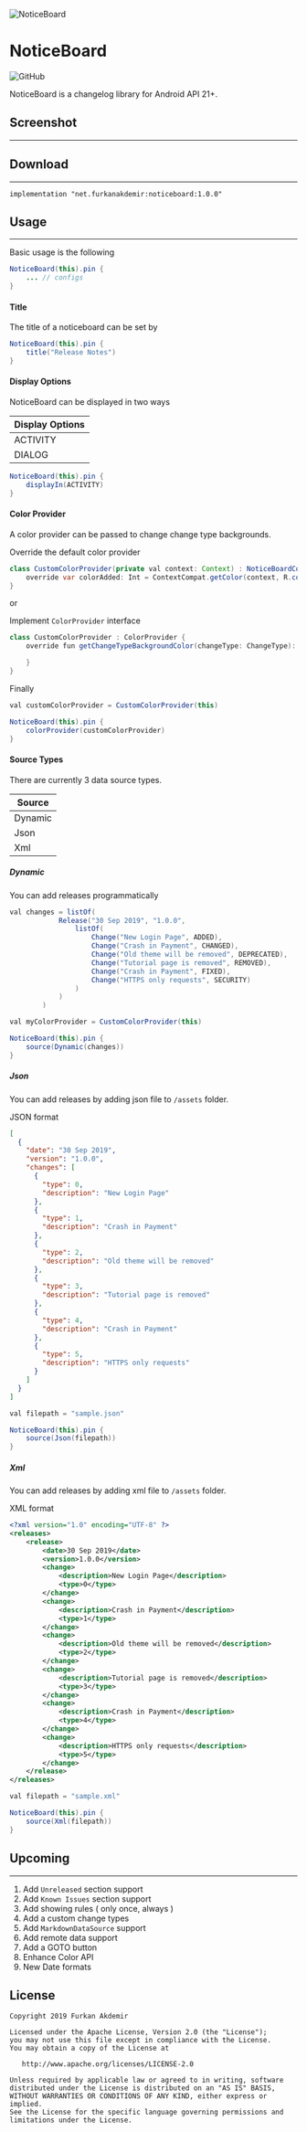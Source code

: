 ![NoticeBoard](art/noticeboard_banner.jpg)




# NoticeBoard

![GitHub](https://img.shields.io/github/license/furkanakdemir/noticeboard)


NoticeBoard is a changelog library for Android API 21+.


## Screenshot
-------


## Download
-------

```
implementation "net.furkanakdemir:noticeboard:1.0.0"
```

## Usage
-------

Basic usage is the following

```java
NoticeBoard(this).pin {
    ... // configs
}
```

#### Title

The title of a noticeboard can be set by

```java
NoticeBoard(this).pin {
    title("Release Notes")
}
```


#### Display Options

NoticeBoard can be displayed in two ways


Display Options  |
-----------------|
ACTIVITY         |
DIALOG           |



```java
NoticeBoard(this).pin {
    displayIn(ACTIVITY)
}
```

#### Color Provider

A color provider can be passed to change change type backgrounds.

Override the default color provider


```java
class CustomColorProvider(private val context: Context) : NoticeBoardColorProvider(context) {
    override var colorAdded: Int = ContextCompat.getColor(context, R.color.colorAccent)
}

```

or

Implement `ColorProvider` interface

```java
class CustomColorProvider : ColorProvider {
    override fun getChangeTypeBackgroundColor(changeType: ChangeType): Int {

    }
}

```
Finally

```java
val customColorProvider = CustomColorProvider(this)

NoticeBoard(this).pin {
    colorProvider(customColorProvider)
}

```

#### Source Types
There are currently 3 data source types.

Source  |
--------|
Dynamic |
Json    |
Xml     |

##### Dynamic

You can add releases programmatically

```java
val changes = listOf(
            Release("30 Sep 2019", "1.0.0",
                listOf(
                    Change("New Login Page", ADDED),
                    Change("Crash in Payment", CHANGED),
                    Change("Old theme will be removed", DEPRECATED),
                    Change("Tutorial page is removed", REMOVED),
                    Change("Crash in Payment", FIXED),
                    Change("HTTPS only requests", SECURITY)
                )
            )
        )

val myColorProvider = CustomColorProvider(this)

NoticeBoard(this).pin {
    source(Dynamic(changes))
}
```

##### Json

You can add releases by adding json file to `/assets` folder.

JSON format

```json
[
  {
    "date": "30 Sep 2019",
    "version": "1.0.0",
    "changes": [
      {
        "type": 0,
        "description": "New Login Page"
      },
      {
        "type": 1,
        "description": "Crash in Payment"
      },
      {
        "type": 2,
        "description": "Old theme will be removed"
      },
      {
        "type": 3,
        "description": "Tutorial page is removed"
      },
      {
        "type": 4,
        "description": "Crash in Payment"
      },
      {
        "type": 5,
        "description": "HTTPS only requests"
      }
    ]
  }
]
```


```java
val filepath = "sample.json"

NoticeBoard(this).pin {
    source(Json(filepath))
}
```

##### Xml

You can add releases by adding xml file to `/assets` folder.

XML  format
```xml
<?xml version="1.0" encoding="UTF-8" ?>
<releases>
    <release>
        <date>30 Sep 2019</date>
        <version>1.0.0</version>
        <change>
            <description>New Login Page</description>
            <type>0</type>
        </change>
        <change>
            <description>Crash in Payment</description>
            <type>1</type>
        </change>
        <change>
            <description>Old theme will be removed</description>
            <type>2</type>
        </change>
        <change>
            <description>Tutorial page is removed</description>
            <type>3</type>
        </change>
        <change>
            <description>Crash in Payment</description>
            <type>4</type>
        </change>
        <change>
            <description>HTTPS only requests</description>
            <type>5</type>
        </change>
    </release>
</releases>

```

```java
val filepath = "sample.xml"

NoticeBoard(this).pin {
    source(Xml(filepath))
}
```

## Upcoming
-------

1. Add `Unreleased` section support
2. Add `Known Issues` section support
3. Add showing rules ( only once, always )
4. Add a custom change types
5. Add `MarkdownDataSource` support
6. Add remote data support
7. Add a GOTO button
8. Enhance Color API
9. New Date formats

License
-------

    Copyright 2019 Furkan Akdemir

    Licensed under the Apache License, Version 2.0 (the "License");
    you may not use this file except in compliance with the License.
    You may obtain a copy of the License at

       http://www.apache.org/licenses/LICENSE-2.0

    Unless required by applicable law or agreed to in writing, software
    distributed under the License is distributed on an "AS IS" BASIS,
    WITHOUT WARRANTIES OR CONDITIONS OF ANY KIND, either express or implied.
    See the License for the specific language governing permissions and
    limitations under the License.
